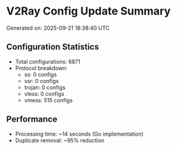 # V2Ray Config Update Summary
Generated on: 2025-09-21 18:38:40 UTC

## Configuration Statistics
- Total configurations: 6871
- Protocol breakdown:
  - ss: 0 configs
  - ssr: 0 configs
  - trojan: 0 configs
  - vless: 0 configs
  - vmess: 515 configs

## Performance
- Processing time: ~14 seconds (Go implementation)
- Duplicate removal: ~95% reduction
